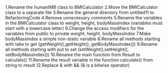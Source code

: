 1.Rename the humanIMB class to BMICalculator
2.Move the BMICalculator class to a separate file
3.Rename the general directory from untitled11 to RefactoringCode
4.Remove unnecessary comments
5.Rename the variables in the BMICalculator class to
weight, height, bodyMassIndex (variables must start with a lowercase letter)
6.Change the access modifiers for the variables from public to private weight, height, bodyMassIndex
7.Make bodyMassIndex a simple non-static variable
8.Rename all methods starting with take to get (getWeight(),getHeight(),
getBodyMassIndex())
9.Rename all methods starting with put to set (setWeight(),setHeight(),
setBodyMassIndex())
10.Rename the main function from Result to calculate()
11.Rename the result variable in the function calculate() from string to result
12.Replace & with && (& is a bitwise operator)
